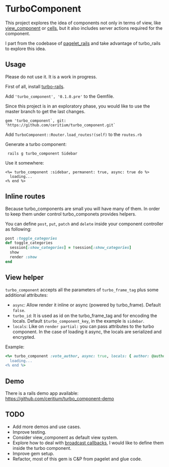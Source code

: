 # TurboComponent

This project explores the idea of components not only in terms of view, like [view_component](https://github.com/github/view_component) or [cells](https://github.com/trailblazer/cells), but it also includes server actions required for the component.

I part from the codebase of [pagelet_rails](https://github.com/antulik/pagelet_rails) and take advantage of turbo_rails to explore this idea.

## Usage

Please do not use it. It is a work in progress.

First of all, install [turbo-rails](https://github.com/hotwired/turbo-rails#installation).

Add `'turbo_component', '0.1.0.pre'` to the Gemfile.

Since this project is in an exploratory phase, you would like to use the master branch to get the last changes.

```
gem 'turbo_component`, git: 'https://github.com/ceritium/turbo_component.git`
```

Add `TurboComponent::Router.load_routes!(self)` to the `routes.rb`

Generate a turbo component:

```
 rails g turbo_component Sidebar
```

Use it somewhere:

```erb
<%= turbo_component :sidebar, permanent: true, async: true do %>
  loading...
<% end %>
```

## Inline routes

Because turbo_components are small you will have many of them. In order to keep them under control turbo_componets provides helpers.

You can define `post`, `put`, `patch` and `delete` inside your component controller as following:

```ruby
post :toggle_categories
def toggle_categories
  session[:show_categories] = !session[:show_categories]
  show
  render :show
end
```

## View helper

`turbo_component` accepts all the parameters of `turbo_frame_tag` plus some additional attributes:

- `async`: Allow render it inline or async (powered by turbo_frame). Default `false`.
- `turbo_id`: It is used as id on the turbo_frame_tag and for encoding the locals. Default `$turbo_component_key`, in the example is `sidebar`.
- `locals`: Like on `render partial:` you can pass attributes to the turbo component. In the case of loading it async, the locals are serialized and encrypted.

Example:

```ruby
<%= turbo_component :vote_author, async: true, locals: { author: @author } do %>
  loading...
<% end %>
```

## Demo

There is a rails demo app available: https://github.com/ceritium/turbo_component-demo

## TODO

- Add more demos and use cases.
- Improve testing.
- Consider view_component as default view system.
- Explore how to deal with [broadcast callbacks](https://github.com/hotwired/turbo-rails/blob/main/app/models/concerns/turbo/broadcastable.rb), I would like to define them inside the turbo component. 
- Improve gem setup.
- Refactor, most of this gem is C&P from pagelet and glue code.
